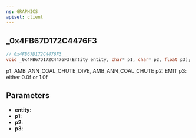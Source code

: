 ```yaml
---
ns: GRAPHICS
apiset: client
---
```

## _0x4FB67D172C4476F3

```c
// 0x4FB67D172C4476F3
void _0x4FB67D172C4476F3(Entity entity, char* p1, char* p2, float p3);
```

p1: AMB_ANN_COAL_CHUTE_DIVE, AMB_ANN_COAL_CHUTE
p2: EMIT
p3: either 0.0f or 1.0f

## Parameters
* **entity**:
* **p1**:
* **p2**:
* **p3**: